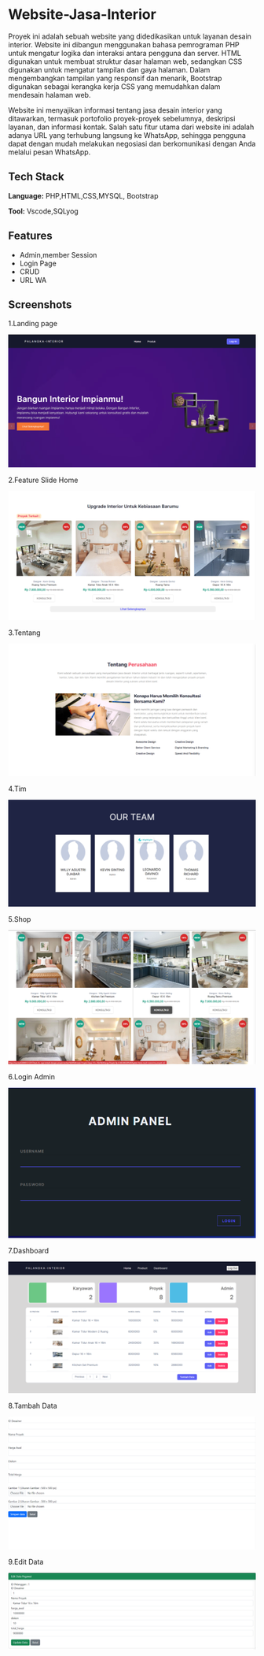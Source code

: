 
# Website-Jasa-Interior

Proyek ini adalah sebuah website yang didedikasikan untuk layanan desain interior. Website ini dibangun menggunakan bahasa pemrograman PHP untuk mengatur logika dan interaksi antara pengguna dan server. HTML digunakan untuk membuat struktur dasar halaman web, sedangkan CSS digunakan untuk mengatur tampilan dan gaya halaman. Dalam mengembangkan tampilan yang responsif dan menarik, Bootstrap digunakan sebagai kerangka kerja CSS yang memudahkan dalam mendesain halaman web.

Website ini menyajikan informasi tentang jasa desain interior yang ditawarkan, termasuk portofolio proyek-proyek sebelumnya, deskripsi layanan, dan informasi kontak. Salah satu fitur utama dari website ini adalah adanya URL yang terhubung langsung ke WhatsApp, sehingga pengguna dapat dengan mudah melakukan negosiasi dan berkomunikasi dengan Anda melalui pesan WhatsApp.




## Tech Stack

**Language:** PHP,HTML,CSS,MYSQL, Bootstrap

**Tool:** Vscode,SQLyog


## Features

- Admin,member Session
- Login Page
- CRUD
- URL WA


## Screenshots

1.Landing page

![App Screenshot](https://raw.githubusercontent.com/WillyAgustri/Website-Jasa-Interior/main/demo/landing-page.png)


2.Feature Slide Home

![App Screenshot](https://raw.githubusercontent.com/WillyAgustri/Website-Jasa-Interior/main/demo/feature-slide-home.png)

3.Tentang

![App Screenshot](https://raw.githubusercontent.com/WillyAgustri/Website-Jasa-Interior/main/demo/tentang.png)

4.Tim

![App Screenshot](https://raw.githubusercontent.com/WillyAgustri/Website-Jasa-Interior/main/demo/team.png)

5.Shop

![App Screenshot](https://raw.githubusercontent.com/WillyAgustri/Website-Jasa-Interior/main/demo/shop-cart.png)

6.Login Admin

![App Screenshot](https://raw.githubusercontent.com/WillyAgustri/Website-Jasa-Interior/main/demo/login.png)

7.Dashboard

![App Screenshot](https://raw.githubusercontent.com/WillyAgustri/Website-Jasa-Interior/main/demo/dashboard.png)

8.Tambah Data

![App Screenshot](https://raw.githubusercontent.com/WillyAgustri/Website-Jasa-Interior/main/demo/tambah.png)

9.Edit Data

![App Screenshot](https://raw.githubusercontent.com/WillyAgustri/Website-Jasa-Interior/main/demo/edit.png)



